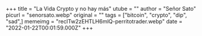 +++
title = "La Vida Crypto y no hay más"
utube = ""
author = "Señor Sato"
picurl = "senorsato.webp"
original = ""
tags = ["bitcoin", "crypto", "dip", "sad",]
memeimg = "reclTw2zEHTLH6mlQ-perritotrader.webp"
date = "2022-01-22T00:01:59.000Z"
+++